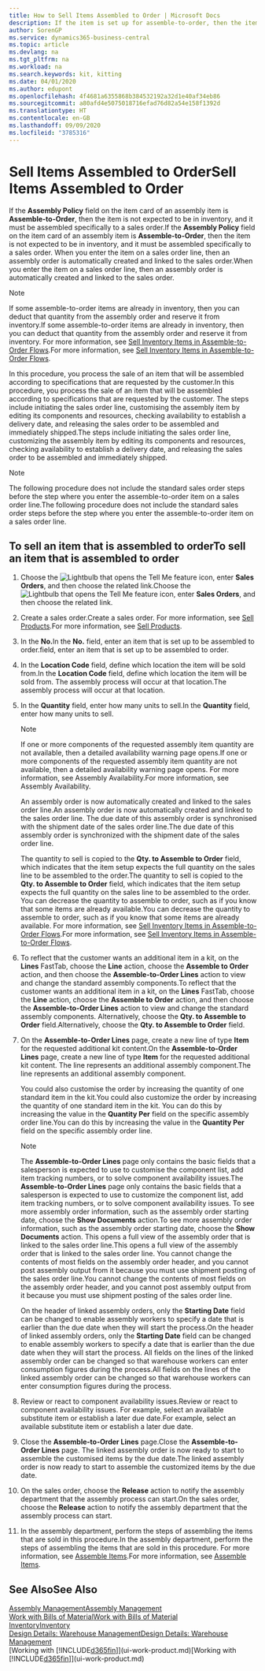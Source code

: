 ```yaml
---
title: How to Sell Items Assembled to Order | Microsoft Docs
description: If the item is set up for assemble-to-order, then the item is not expected to be in inventory, and it must be assembled specifically to a sales order. When you enter the item on a sales order line, then an assembly order is automatically created and linked to the sales order.
author: SorenGP
ms.service: dynamics365-business-central
ms.topic: article
ms.devlang: na
ms.tgt_pltfrm: na
ms.workload: na
ms.search.keywords: kit, kitting
ms.date: 04/01/2020
ms.author: edupont
ms.openlocfilehash: 4f4681a6355868b384532192a32d1e40af34eb86
ms.sourcegitcommit: a80afd4e5075018716efad76d82a54e158f1392d
ms.translationtype: HT
ms.contentlocale: en-GB
ms.lasthandoff: 09/09/2020
ms.locfileid: "3785316"
---
```

# <a name="sell-items-assembled-to-order"></a><span data-ttu-id="68cac-104">Sell Items Assembled to Order</span><span class="sxs-lookup"><span data-stu-id="68cac-104">Sell Items Assembled to Order</span></span>
<span data-ttu-id="68cac-105">If the **Assembly Policy** field on the item card of an assembly item is **Assemble-to-Order**, then the item is not expected to be in inventory, and it must be assembled specifically to a sales order.</span><span class="sxs-lookup"><span data-stu-id="68cac-105">If the **Assembly Policy** field on the item card of an assembly item is **Assemble-to-Order**, then the item is not expected to be in inventory, and it must be assembled specifically to a sales order.</span></span> <span data-ttu-id="68cac-106">When you enter the item on a sales order line, then an assembly order is automatically created and linked to the sales order.</span><span class="sxs-lookup"><span data-stu-id="68cac-106">When you enter the item on a sales order line, then an assembly order is automatically created and linked to the sales order.</span></span>  

> [!NOTE]  
>  <span data-ttu-id="68cac-107">If some assemble-to-order items are already in inventory, then you can deduct that quantity from the assembly order and reserve it from inventory.</span><span class="sxs-lookup"><span data-stu-id="68cac-107">If some assemble-to-order items are already in inventory, then you can deduct that quantity from the assembly order and reserve it from inventory.</span></span> <span data-ttu-id="68cac-108">For more information, see [Sell Inventory Items in Assemble-to-Order Flows](assembly-how-to-sell-assemble-to-order-items-and-inventory-items-together.md).</span><span class="sxs-lookup"><span data-stu-id="68cac-108">For more information, see [Sell Inventory Items in Assemble-to-Order Flows](assembly-how-to-sell-assemble-to-order-items-and-inventory-items-together.md).</span></span>  

<span data-ttu-id="68cac-109">In this procedure, you process the sale of an item that will be assembled according to specifications that are requested by the customer.</span><span class="sxs-lookup"><span data-stu-id="68cac-109">In this procedure, you process the sale of an item that will be assembled according to specifications that are requested by the customer.</span></span> <span data-ttu-id="68cac-110">The steps include initiating the sales order line, customising the assembly item by editing its components and resources, checking availability to establish a delivery date, and releasing the sales order to be assembled and immediately shipped.</span><span class="sxs-lookup"><span data-stu-id="68cac-110">The steps include initiating the sales order line, customizing the assembly item by editing its components and resources, checking availability to establish a delivery date, and releasing the sales order to be assembled and immediately shipped.</span></span>  

> [!NOTE]  
>  <span data-ttu-id="68cac-111">The following procedure does not include the standard sales order steps before the step where you enter the assemble-to-order item on a sales order line.</span><span class="sxs-lookup"><span data-stu-id="68cac-111">The following procedure does not include the standard sales order steps before the step where you enter the assemble-to-order item on a sales order line.</span></span>  

## <a name="to-sell-an-item-that-is-assembled-to-order"></a><span data-ttu-id="68cac-112">To sell an item that is assembled to order</span><span class="sxs-lookup"><span data-stu-id="68cac-112">To sell an item that is assembled to order</span></span>  
1.  <span data-ttu-id="68cac-113">Choose the ![Lightbulb that opens the Tell Me feature](media/ui-search/search_small.png "Tell me what you want to do") icon, enter **Sales Orders**, and then choose the related link.</span><span class="sxs-lookup"><span data-stu-id="68cac-113">Choose the ![Lightbulb that opens the Tell Me feature](media/ui-search/search_small.png "Tell me what you want to do") icon, enter **Sales Orders**, and then choose the related link.</span></span>  
2.  <span data-ttu-id="68cac-114">Create a sales order.</span><span class="sxs-lookup"><span data-stu-id="68cac-114">Create a sales order.</span></span> <span data-ttu-id="68cac-115">For more information, see [Sell Products](sales-how-sell-products.md).</span><span class="sxs-lookup"><span data-stu-id="68cac-115">For more information, see [Sell Products](sales-how-sell-products.md).</span></span>  
3.  <span data-ttu-id="68cac-116">In the **No.**</span><span class="sxs-lookup"><span data-stu-id="68cac-116">In the **No.**</span></span> <span data-ttu-id="68cac-117">field, enter an item that is set up to be assembled to order.</span><span class="sxs-lookup"><span data-stu-id="68cac-117">field, enter an item that is set up to be assembled to order.</span></span>  
4.  <span data-ttu-id="68cac-118">In the **Location Code** field, define which location the item will be sold from.</span><span class="sxs-lookup"><span data-stu-id="68cac-118">In the **Location Code** field, define which location the item will be sold from.</span></span> <span data-ttu-id="68cac-119">The assembly process will occur at that location.</span><span class="sxs-lookup"><span data-stu-id="68cac-119">The assembly process will occur at that location.</span></span>  
5.  <span data-ttu-id="68cac-120">In the **Quantity** field, enter how many units to sell.</span><span class="sxs-lookup"><span data-stu-id="68cac-120">In the **Quantity** field, enter how many units to sell.</span></span>  

    > [!NOTE]  
    >  <span data-ttu-id="68cac-121">If one or more components of the requested assembly item quantity are not available, then a detailed availability warning page opens.</span><span class="sxs-lookup"><span data-stu-id="68cac-121">If one or more components of the requested assembly item quantity are not available, then a detailed availability warning page opens.</span></span> <span data-ttu-id="68cac-122">For more information, see Assembly Availability.</span><span class="sxs-lookup"><span data-stu-id="68cac-122">For more information, see Assembly Availability.</span></span>  

    <span data-ttu-id="68cac-123">An assembly order is now automatically created and linked to the sales order line.</span><span class="sxs-lookup"><span data-stu-id="68cac-123">An assembly order is now automatically created and linked to the sales order line.</span></span> <span data-ttu-id="68cac-124">The due date of this assembly order is synchronised with the shipment date of the sales order line.</span><span class="sxs-lookup"><span data-stu-id="68cac-124">The due date of this assembly order is synchronized with the shipment date of the sales order line.</span></span>  

    <span data-ttu-id="68cac-125">The quantity to sell is copied to the **Qty. to Assemble to Order** field, which indicates that the item setup expects the full quantity on the sales line to be assembled to the order.</span><span class="sxs-lookup"><span data-stu-id="68cac-125">The quantity to sell is copied to the **Qty. to Assemble to Order** field, which indicates that the item setup expects the full quantity on the sales line to be assembled to the order.</span></span> <span data-ttu-id="68cac-126">You can decrease the quantity to assemble to order, such as if you know that some items are already available.</span><span class="sxs-lookup"><span data-stu-id="68cac-126">You can decrease the quantity to assemble to order, such as if you know that some items are already available.</span></span> <span data-ttu-id="68cac-127">For more information, see [Sell Inventory Items in Assemble-to-Order Flows](assembly-how-to-sell-inventory-items-in-assemble-to-order-flows.md).</span><span class="sxs-lookup"><span data-stu-id="68cac-127">For more information, see [Sell Inventory Items in Assemble-to-Order Flows](assembly-how-to-sell-inventory-items-in-assemble-to-order-flows.md).</span></span>  

6.  <span data-ttu-id="68cac-128">To reflect that the customer wants an additional item in a kit, on the **Lines** FastTab, choose the **Line** action, choose the **Assemble to Order** action, and then choose the **Assemble-to-Order Lines** action to view and change the standard assembly components.</span><span class="sxs-lookup"><span data-stu-id="68cac-128">To reflect that the customer wants an additional item in a kit, on the **Lines** FastTab, choose the **Line** action, choose the **Assemble to Order** action, and then choose the **Assemble-to-Order Lines** action to view and change the standard assembly components.</span></span> <span data-ttu-id="68cac-129">Alternatively, choose the **Qty. to Assemble to Order** field.</span><span class="sxs-lookup"><span data-stu-id="68cac-129">Alternatively, choose the **Qty. to Assemble to Order** field.</span></span>  
7.  <span data-ttu-id="68cac-130">On the **Assemble-to-Order Lines** page, create a new line of type **Item** for the requested additional kit content.</span><span class="sxs-lookup"><span data-stu-id="68cac-130">On the **Assemble-to-Order Lines** page, create a new line of type **Item** for the requested additional kit content.</span></span> <span data-ttu-id="68cac-131">The line represents an additional assembly component.</span><span class="sxs-lookup"><span data-stu-id="68cac-131">The line represents an additional assembly component.</span></span>  

    <span data-ttu-id="68cac-132">You could also customise the order by increasing the quantity of one standard item in the kit.</span><span class="sxs-lookup"><span data-stu-id="68cac-132">You could also customize the order by increasing the quantity of one standard item in the kit.</span></span> <span data-ttu-id="68cac-133">You can do this by increasing the value in the **Quantity Per** field on the specific assembly order line.</span><span class="sxs-lookup"><span data-stu-id="68cac-133">You can do this by increasing the value in the **Quantity Per** field on the specific assembly order line.</span></span>  

    > [!NOTE]  
    >  <span data-ttu-id="68cac-134">The **Assemble-to-Order Lines** page only contains the basic fields that a salesperson is expected to use to customise the component list, add item tracking numbers, or to solve component availability issues.</span><span class="sxs-lookup"><span data-stu-id="68cac-134">The **Assemble-to-Order Lines** page only contains the basic fields that a salesperson is expected to use to customize the component list, add item tracking numbers, or to solve component availability issues.</span></span> <span data-ttu-id="68cac-135">To see more assembly order information, such as the assembly order starting date, choose the **Show Documents** action.</span><span class="sxs-lookup"><span data-stu-id="68cac-135">To see more assembly order information, such as the assembly order starting date, choose the **Show Documents** action.</span></span> <span data-ttu-id="68cac-136">This opens a full view of the assembly order that is linked to the sales order line.</span><span class="sxs-lookup"><span data-stu-id="68cac-136">This opens a full view of the assembly order that is linked to the sales order line.</span></span> <span data-ttu-id="68cac-137">You cannot change the contents of most fields on the assembly order header, and you cannot post assembly output from it because you must use shipment posting of the sales order line.</span><span class="sxs-lookup"><span data-stu-id="68cac-137">You cannot change the contents of most fields on the assembly order header, and you cannot post assembly output from it because you must use shipment posting of the sales order line.</span></span>  
    >   
    >  <span data-ttu-id="68cac-138">On the header of linked assembly orders, only the **Starting Date** field can be changed to enable assembly workers to specify a date that is earlier than the due date when they will start the process.</span><span class="sxs-lookup"><span data-stu-id="68cac-138">On the header of linked assembly orders, only the **Starting Date** field can be changed to enable assembly workers to specify a date that is earlier than the due date when they will start the process.</span></span> <span data-ttu-id="68cac-139">All fields on the lines of the linked assembly order can be changed so that warehouse workers can enter consumption figures during the process.</span><span class="sxs-lookup"><span data-stu-id="68cac-139">All fields on the lines of the linked assembly order can be changed so that warehouse workers can enter consumption figures during the process.</span></span>  

8.  <span data-ttu-id="68cac-140">Review or react to component availability issues.</span><span class="sxs-lookup"><span data-stu-id="68cac-140">Review or react to component availability issues.</span></span> <span data-ttu-id="68cac-141">For example, select an available substitute item or establish a later due date.</span><span class="sxs-lookup"><span data-stu-id="68cac-141">For example, select an available substitute item or establish a later due date.</span></span>  
9. <span data-ttu-id="68cac-142">Close the **Assemble-to-Order Lines** page.</span><span class="sxs-lookup"><span data-stu-id="68cac-142">Close the **Assemble-to-Order Lines** page.</span></span> <span data-ttu-id="68cac-143">The linked assembly order is now ready to start to assemble the customised items by the due date.</span><span class="sxs-lookup"><span data-stu-id="68cac-143">The linked assembly order is now ready to start to assemble the customized items by the due date.</span></span>  
10. <span data-ttu-id="68cac-144">On the sales order, choose the **Release** action to notify the assembly department that the assembly process can start.</span><span class="sxs-lookup"><span data-stu-id="68cac-144">On the sales order, choose the **Release** action to notify the assembly department that the assembly process can start.</span></span>  
11. <span data-ttu-id="68cac-145">In the assembly department, perform the steps of assembling the items that are sold in this procedure.</span><span class="sxs-lookup"><span data-stu-id="68cac-145">In the assembly department, perform the steps of assembling the items that are sold in this procedure.</span></span> <span data-ttu-id="68cac-146">For more information, see [Assemble Items](assembly-how-to-assemble-items.md).</span><span class="sxs-lookup"><span data-stu-id="68cac-146">For more information, see [Assemble Items](assembly-how-to-assemble-items.md).</span></span>  

## <a name="see-also"></a><span data-ttu-id="68cac-147">See Also</span><span class="sxs-lookup"><span data-stu-id="68cac-147">See Also</span></span>  
[<span data-ttu-id="68cac-148">Assembly Management</span><span class="sxs-lookup"><span data-stu-id="68cac-148">Assembly Management</span></span>](assembly-assemble-items.md)  
[<span data-ttu-id="68cac-149">Work with Bills of Material</span><span class="sxs-lookup"><span data-stu-id="68cac-149">Work with Bills of Material</span></span>](inventory-how-work-BOMs.md)  
[<span data-ttu-id="68cac-150">Inventory</span><span class="sxs-lookup"><span data-stu-id="68cac-150">Inventory</span></span>](inventory-manage-inventory.md)  
[<span data-ttu-id="68cac-151">Design Details: Warehouse Management</span><span class="sxs-lookup"><span data-stu-id="68cac-151">Design Details: Warehouse Management</span></span>](design-details-warehouse-management.md)  
<span data-ttu-id="68cac-152">[Working with [!INCLUDE[d365fin](includes/d365fin_md.md)]](ui-work-product.md)</span><span class="sxs-lookup"><span data-stu-id="68cac-152">[Working with [!INCLUDE[d365fin](includes/d365fin_md.md)]](ui-work-product.md)</span></span>
